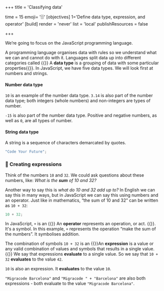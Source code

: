 +++
title = 'Classifying data'

time = 15
emoji= '🗄️'
[objectives]
    1='Define data type, expression, and operator'
[build]
  render = 'never'
  list = 'local'
  publishResources = false

+++

We’re going to focus on the JavaScript programming language.

A programming language organises data with rules so we understand what we can and cannot do with it. Languages split data up into different categories called {{<tooltip title="data types">}}
A **data type** is a grouping of data with some particular properties{{</tooltip>}}. In JavaScript, we have five data types. We will look first at numbers and strings.

#### Number data type

`10` is an example of the number data type.
`3.14` is also part of the number data type; both integers (whole numbers) and non-integers are types of number.

`-15` is also part of the number data type. Positive and negative numbers, as well as `0`, are all types of number.

#### String data type

A string is a sequence of characters demarcated by quotes.

```js
"Code Your Future";
```

### 🧮 Creating expressions

Think of the numbers `10` and `32`. We could ask questions about these numbers, like: _What is the **sum** of 10 and 32?_

Another way to say this is _what do 10 and 32 add up to?_ In English we can say this in many ways, but in JavaScript we can say this using numbers and an operator. Just like in mathematics, “the sum of 10 and 32” can be written as `10 + 32`:

```js
10 + 32;
```

In JavaScript, `+` is an {{<tooltip title="operator">}} An **operator** represents an operation, or act. {{</tooltip>}}. It's a symbol. In this example, `+` represents the operation “make the sum of the numbers”. It symbolises addition.

The combination of symbols `10 + 32` is an {{<tooltip title="expression">}}An **expression** is a value or any valid combination of values and symbols that results in a single value.{{</tooltip>}} We say that expressions **evaluate** to a single value. So we say that `10 + 32` **evaluates** to the value `42`.

`10` is also an expression. It **evaluates** to the value `10`.

`"Migracode Barcelona"` and `"Migracode " + "Barcelona"` are also both expressions - both evaluate to the value `"Migracode Barcelona"`.
